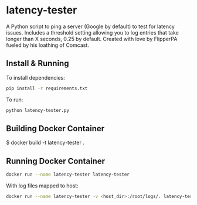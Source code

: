 # latency-tester

A Python script to ping a server (Google by default) to test for latency issues. Includes a threshold setting allowing you to log entries that take longer than X seconds, 0.25 by default. Created with love by FlipperPA fueled by his loathing of Comcast.

## Install & Running

To install dependencies:

```bash
pip install -r requirements.txt
```

To run:

```bash
python latency-tester.py
```

## Building Docker Container

$ docker build -t latency-tester .

## Running Docker Container

```bash
docker run --name latency-tester latency-tester
```

With log files mapped to host:

```bash
docker run --name latency-tester -v <host_dir>:/root/logs/. latency-tester
```
